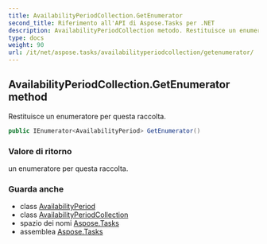 ```yaml
---
title: AvailabilityPeriodCollection.GetEnumerator
second_title: Riferimento all'API di Aspose.Tasks per .NET
description: AvailabilityPeriodCollection metodo. Restituisce un enumeratore per questa raccolta.
type: docs
weight: 90
url: /it/net/aspose.tasks/availabilityperiodcollection/getenumerator/
---
```

## AvailabilityPeriodCollection.GetEnumerator method

Restituisce un enumeratore per questa raccolta.

```csharp
public IEnumerator<AvailabilityPeriod> GetEnumerator()
```

### Valore di ritorno

un enumeratore per questa raccolta.

### Guarda anche

* class [AvailabilityPeriod](../../availabilityperiod/)
* class [AvailabilityPeriodCollection](../)
* spazio dei nomi [Aspose.Tasks](../../availabilityperiodcollection/)
* assemblea [Aspose.Tasks](../../../)


